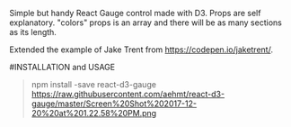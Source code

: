 Simple but handy React Gauge control made with D3.
Props are self explanatory. "colors" props is an array and there will be as many sections as its length.

Extended the example of Jake Trent from https://codepen.io/jaketrent/.

#INSTALLATION and USAGE

> npm install -save react-d3-gauge
https://raw.githubusercontent.com/aehmt/react-d3-gauge/master/Screen%20Shot%202017-12-20%20at%201.22.58%20PM.png
